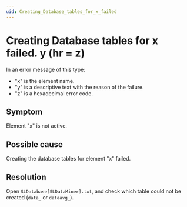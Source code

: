 ```yaml
---
uid: Creating_Database_tables_for_x_failed
---
```


# Creating Database tables for x failed. y (hr = z)

In an error message of this type:

- "x" is the element name.
- "y" is a descriptive text with the reason of the failure.
- "z" is a hexadecimal error code.

## Symptom

Element "x" is not active.

## Possible cause

Creating the database tables for element "x" failed.

## Resolution

Open `SLDatabase[SLDataMiner].txt`, and check which table could not be created (`data_` or `dataavg_`).
